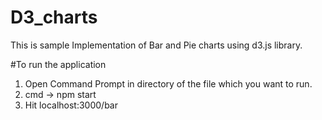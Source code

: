 # D3_charts

This is sample Implementation of Bar and Pie charts using d3.js library.

#To run the application

1) Open Command Prompt in directory of the file which you want to run.<br>
2) cmd  -> npm start <br>
3) Hit localhost:3000/bar <br>
